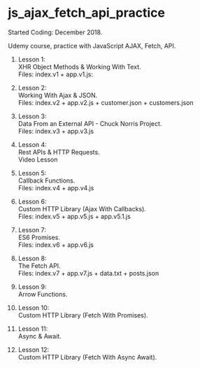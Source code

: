 # js_ajax_fetch_api_practice

Started Coding: December 2018.

Udemy course, practice with JavaScript AJAX, Fetch, API. 

1. Lesson 1:<br>
XHR Object Methods & Working With Text.<br>
Files: index.v1 + app.v1.js:


2. Lesson 2:<br>
Working With Ajax & JSON.<br>
Files: index.v2 + app.v2.js + customer.json + customers.json

3. Lesson 3:<br>
Data From an External API - Chuck Norris Project.<br>
Files: index.v3 + app.v3.js

4. Lesson 4:<br>
Rest APIs & HTTP Requests.<br>
Video Lesson

5. Lesson 5:<br>
Callback Functions.<br>
Files: index.v4 + app.v4.js

6. Lesson 6:<br>
Custom HTTP Library (Ajax With Callbacks).<br>
Files: index.v5 + app.v5.js + app.v5.1.js

7. Lesson 7:<br>
ES6 Promises.<br>
Files: index.v6 + app.v6.js

8. Lesson 8:<br>
The Fetch API.<br>
Files: index.v7 + app.v7.js + data.txt + posts.json

9. Lesson 9:<br>
Arrow Functions.<br>

10. Lesson 10:<br>
Custom HTTP Library (Fetch With Promises).<br>

11. Lesson 11:<br>
Async & Await.<br>

12. Lesson 12:<br>
Custom HTTP Library (Fetch With Async Await).<br>



